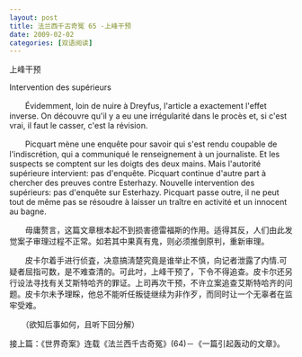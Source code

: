 ```yaml
---
layout: post
title: 法兰西千古奇冤 65 -上峰干预
date: 2009-02-02
categories: [双语阅读]  
---
```


上峰干预

Intervention des supérieurs

　　Évidemment, loin de nuire à Dreyfus, l'article a exactement l'effet inverse. On découvre qu'il y a eu une irrégularité dans le procès et, si c'est vrai, il faut le casser, c'est la révision.

　　Picquart mène une enquête pour savoir qui s'est rendu coupable de l'indiscrétion, qui a communiqué le renseignement à un journaliste. Et les suspects se comptent sur les doigts des deux mains. Mais l'autorité supérieure intervient: pas d'enquête. Picquart continue d'autre part à chercher des preuves contre Esterhazy. Nouvelle intervention des supérieurs: pas d'enquête sur Esterhazy. Picquart passe outre, il ne peut tout de même pas se résoudre à laisser un traître en activité et un innocent au bagne.



　　毋庸赘言，这篇文章根本起不到损害德雷福斯的作用。适得其反，人们由此发觉案子审理过程不正常。如若其中果真有鬼，则必须推倒原判，重新审理。

　　皮卡尔着手进行侦査，决意搞淸楚究竟是谁举止不慎，向记者泄露了内情.可疑者屈指可数，是不难查清的。可此吋，上峰干预了，下令不得追查。皮卡尔还另行设法寻找有关艾斯特哈齐的罪证。上司再次干预，不许立案追查艾斯特哈齐的问题。皮卡尔未予理睬，他总不能听任叛徒继续为非作歹，而同时让一个无辜者在监牢受难。



　　（欲知后事如何，且听下回分解）

接上篇：《世界奇案》连载《法兰西千古奇冤》(64)－《一篇引起轰动的文章》。
